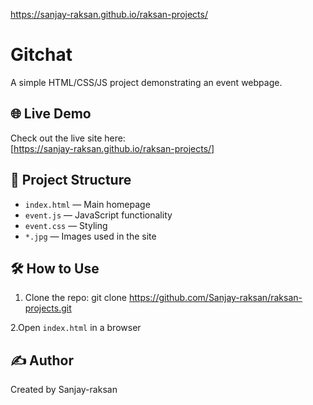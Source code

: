 https://sanjay-raksan.github.io/raksan-projects/
# Gitchat

A simple HTML/CSS/JS project demonstrating an event webpage.

## 🌐 Live Demo

Check out the live site here:  
[https://sanjay-raksan.github.io/raksan-projects/]

## 📁 Project Structure

- `index.html` — Main homepage
- `event.js` — JavaScript functionality
- `event.css` — Styling
- `*.jpg` — Images used in the site

## 🛠️ How to Use

1. Clone the repo:
git clone https://github.com/Sanjay-raksan/raksan-projects.git

2.Open `index.html` in a browser

## ✍️ Author

Created by Sanjay-raksan

